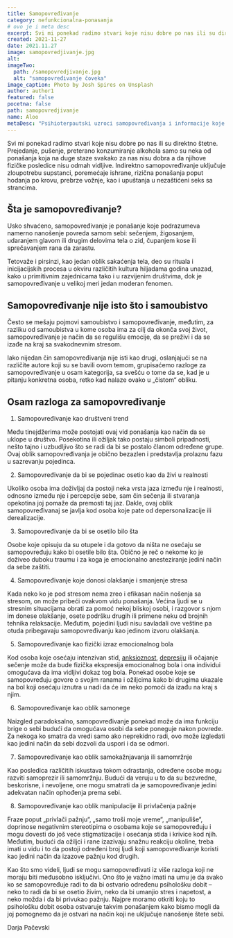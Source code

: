 ```yaml
---
title: Samopovređivanje
category: nefunkcionalna-ponasanja
# ovo je i meta desc
excerpt: Svi mi ponekad radimo stvari koje nisu dobre po nas ili su direktno štetne
created: 2021-11-27
date: 2021.11.27
image: samopovredjivanje.jpg
alt:
imageTwo:
  path: /samopovredjivanje.jpg
  alt: "samopovređivanje čoveka"
image_caption: Photo by Josh Spires on Unsplash
author: author1
featured: false
pocetna: false
path: samopovredjivanje
name: Aloo
metaDesc: "Psihioterpautski uzroci samopovređivanja i informacije koje bi pomogle onima koji se samopovređuju da pronađu pomoć."
---
```




Svi mi ponekad radimo stvari koje nisu dobre po nas ili su direktno štetne. Prejedanje, pušenje, preterano konzumiranje alkohola samo su neka od ponašanja koja na duge staze svakako za nas nisu dobra a da njihove fizičke posledice nisu odmah vidljive. Indirektno samopovređivanje uključuje zloupotrebu supstanci, poremećaje ishrane, rizična ponašanja poput hodanja po krovu, prebrze vožnje, kao i upuštanja u nezaštićeni seks sa strancima.

## Šta je samopovređivanje?

Usko shvaćeno, samopovređivanje je ponašanje koje podrazumeva namerno nanošenje povreda samom sebi: sečenjem, žigosanjem, udaranjem glavom ili drugim delovima tela o zid, čupanjem kose ili sprečavanjem rana da zarastu. 

Tetovaže i pirsinzi, kao jedan oblik sakaćenja tela, deo su rituala i inicijacijskih procesa u okviru različitih kultura hiljadama godina unazad, kako u primitivnim zajednicama tako i u razvijenim društvima, dok je samopovređivanje u velikoj meri jedan moderan fenomen.

## Samopovređivanje nije isto što i samoubistvo

Često se mešaju pojmovi samoubistvo i samopovređivanje, međutim, za razliku od samoubistva u kome osoba ima za cilj da okonča svoj život, samopovređivanje je način da se regulišu emocije, da se preživi i da se izađe na kraj sa svakodnevnim stresom.

Iako nijedan čin samopovređivanja nije isti kao drugi, oslanjajući se na različite autore koji su se bavili ovom temom, grupisaćemo razloge za samopovređivanje u osam kategorija, sa svešću o tome da se, kad je u pitanju konkretna osoba, retko kad nalaze ovako u „čistom“ obliku. 

## Osam razloga za samopovređivanje

1. Samopovređivanje kao društveni trend

Među tinejdžerima može postojati ovaj vid ponašanja kao način da se uklope u društvo. Posekotina ili ožiljak tako postaju simboli pripadnosti, nešto tajno i uzbudljivo što se radi da bi se postalo članom određene grupe. Ovaj oblik samopovređivanja je obično bezazlen i predstavlja prolaznu fazu u sazrevanju pojedinca.  

2. Samopovređivanje da bi se pojedinac osetio kao da živi u realnosti

Ukoliko osoba ima doživljaj da postoji neka vrsta jaza između nje i realnosti, odnosno između nje i percepcije sebe, sam čin sečenja ili stvaranja opekotina joj pomaže da premosti taj jaz. Dakle, ovaj oblik samopovređivanaj se javlja kod osoba koje pate od depersonalizacije ili derealizacije.

3. Samopovređivanje da bi se osetilo bilo šta

Osobe koje opisuju da su otupele i da gotovo da ništa ne osećaju se samopovređuju kako bi osetile bilo šta. Obično je reč o nekome ko je doživeo duboku traumu i za koga je emocionalno anesteziranje jedini način da sebe zaštiti.

4. Samopovređivanje koje donosi olakšanje i smanjenje stresa

Kada neko ko je pod stresom nema zreo i efikasan način nošenja sa stresom, on može pribeći ovakvom vidu ponašanja. Većina ljudi se u stresnim situacijama obrati za pomoć nekoj bliskoj osobi, i razgovor s njom im donese olakšanje, osete podršku drugih ili primene neku od brojnih tehnika relaksacije. Međutim, pojedini ljudi nisu savladali ove veštine pa otuda pribegavaju samopovređivanju kao jedinom izvoru olakšanja.

5. Samopovređivanje kao fizički izraz emocionalnog bola

Kod osoba koje osećaju intenzivan stid, [anksioznost](/blog/anksioznost-i-anksiozni-poremecaji/sta-je-aksioznost/), [depresiju](/blog/depresija/depresivna-anskiozna-stanja-danas-licna-zapazanja/) ili očajanje sečenje može da bude fizička ekspresija emocionalnog bola i ona individui omogućava da ima vidljivi dokaz tog bola. Ponekad osobe koje se samopovređuju govore o svojim ranama i ožiljcima kako bi drugima ukazale na bol koji osećaju iznutra u nadi da će im neko pomoći da izađu na kraj s njim.

6. Samopovređivanje kao oblik samonege

Naizgled paradoksalno, samopovređivanje ponekad može da ima funkciju brige o sebi budući da omogućava osobi da sebe poneguje nakon povrede. Za nekoga ko smatra da vredi samo ako neprekidno radi, ovo može izgledati kao jedini način da sebi dozvoli da uspori i da se odmori.

7. Samopovređivanje kao oblik samokažnjavanja ili samomržnje

Kao posledica različitih iskustava tokom odrastanja, određene osobe mogu razviti samoprezir ili samomržnju. Budući da veruju u to da su bezvredne, beskorisne, i nevoljene, one mogu smatrati da je samopovređivanje jedini adekvatan način ophođenja prema sebi.

8. Samopovređivanje kao oblik manipulacije ili privlačenja pažnje

Fraze poput „privlači pažnju“, „samo troši moje vreme“, „manipuliše“, doprinose negativnim stereotipima o osobama koje se samopovređuju i mogu dovesti do još veće stigmatizacije i osećanja stida i krivice kod njih. Međutim, budući da ožiljci i rane izazivaju snažnu reakciju okoline, treba imati u vidu i to da postoji određeni broj ljudi koji samopovređivanje koristi kao jedini način da izazove pažnju kod drugih. 

Kao što smo videli, ljudi se mogu samopovređivati iz više razloga koji ne moraju biti međusobno isključivi. Ono što je važno imati na umu je da svako ko se samopovređuje radi to da bi ostvario određenu psihološku dobit – neko to radi da bi se osetio živim, neko da bi umanjio stres i napetost, a neko možda i da bi privukao pažnju. Najpre moramo otkriti koju to psihološku dobit osoba ostvaruje takvim ponašanjem kako bismo mogli da joj pomognemo da je ostvari na način koji ne uključuje nanošenje štete sebi.


Darja Pačevski

